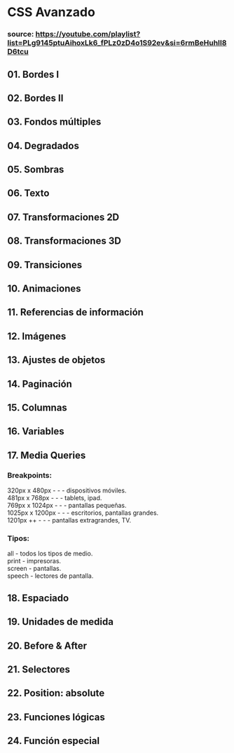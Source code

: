 # CSS Avanzado  

### source: https://youtube.com/playlist?list=PLg9145ptuAihoxLk6_fPLz0zD4o1S92ev&si=6rmBeHuhII8D6tcu  

## 01. Bordes I  
## 02. Bordes II  
## 03. Fondos múltiples  
## 04. Degradados  
## 05. Sombras  
## 06. Texto  
## 07. Transformaciones 2D  
## 08. Transformaciones 3D  
## 09. Transiciones  
## 10. Animaciones  
## 11. Referencias de información  
## 12. Imágenes  
## 13. Ajustes de objetos  
## 14. Paginación  
## 15. Columnas  
## 16. Variables  
## 17. Media Queries  

### Breakpoints:  
320px x 480px - - - dispositivos móviles.  
481px x 768px - - - tablets, ipad.  
769px x 1024px - - - pantallas pequeñas.  
1025px x 1200px - - - escritorios, pantallas grandes.  
1201px ++ - - - pantallas extragrandes, TV.  
### Tipos:
all - todos los tipos de medio.  
print - impresoras.  
screen - pantallas.  
speech - lectores de pantalla.  

## 18. Espaciado  
## 19. Unidades de medida  
## 20. Before & After  
## 21. Selectores  
## 22. Position: absolute  
## 23. Funciones lógicas  
## 24. Función especial  


